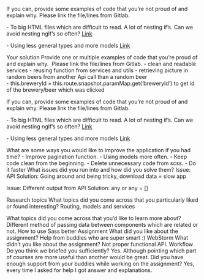 <p>If you can, provide some examples of code that you’re not proud of and explain why. Please link the file/lines from Gitlab.
</p>
<p>
- To big HTML files which are difficult to read. A lot of nesting if’s. Can we avoid nesting ngIf’s so often? 
	<a href="https://gitlab.pxlwidgets.com/pxl.widgets-heroes/assignments/blob/block1_monika/BeerApp/src/app/pages/beer/beers/beers.component.html">Link</a>
</p>
<p>
- Using less general types and more models <a href="https://gitlab.pxlwidgets.com/pxl.widgets-heroes/assignments/blob/block1_monika/BeerApp/src/app/pages/beer/beers/beers.component.ts">Link</a>
</p>

Your solution
Provide one or multiple examples of code that you’re proud of and explain why.  Please link the file/lines from Gitlab.
	- clean and readable services 
	- reusing function from services and utils
	- retrieving picture in random beers from another Api call than a random beer 	
	- this.breweryId = this.route.snapshot.paramMap.get(‘breweryId’) to get id of the brewery/beer which was clicked 
<p>If you can, provide some examples of code that you’re not proud of and explain why. Please link the file/lines from Gitlab.
</p>
<p>
- To big HTML files which are difficult to read. A lot of nesting if’s. Can we avoid nesting ngIf’s so often? 
	<a href="https://gitlab.pxlwidgets.com/pxl.widgets-heroes/assignments/blob/block1_monika/BeerApp/src/app/pages/beer/beers/beers.component.html">Link</a>
</p>
<p>
- Using less general types and more models <a href="https://gitlab.pxlwidgets.com/pxl.widgets-heroes/assignments/blob/block1_monika/BeerApp/src/app/pages/beer/beers/beers.component.ts">Link</a>
</p>
What are some ways you would like to improve the application if you had time?
	- Improve pagination function. 
	- Using models more often.
	- Keep code clean from the beginning.
	- Delete unnecessary code from scss.
	- Do it faster
What issues did you run into and how did you solve them?
Issue: API
Solution: Going around and being tricky, download data = slow app

Issue: Different output from API
Solution: any or any = []

Research topics
What topics did you come across that you particularly liked or found interesting?
Routing, models and services

What topics did you come across that you’d like to learn more about?
Different method of passing data between components which are related or not.
How to use Sass better
Assignment
What did you like about the assignment?
Help from buddies who are super smart :)
WebStorm
What didn’t you like about the assignment?
Not proper functional API.
Workflow
Do you think we briefed you sufficiently?
Yes. Although pointing which part of courses are more useful than another would be great. 
Did you have enough support from your buddies while working on the assignment?
Yes, every time I asked for help I got answer and explanations. 
